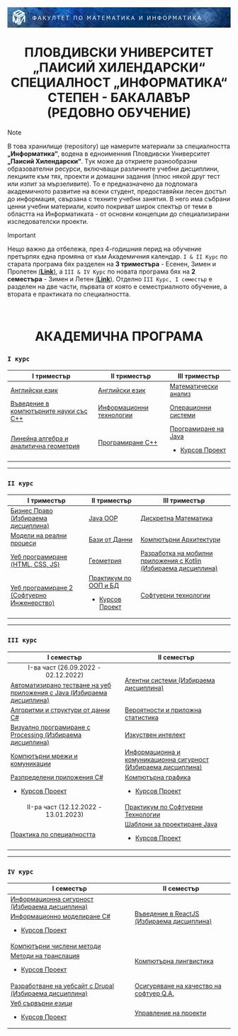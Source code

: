 <img src="https://github.com/rythm-net/PU-Informatics/blob/main/%D0%9C%D0%B0%D1%82%D0%B5%D1%80%D0%B8%D0%B0%D0%BB%D0%B8/fmi_header.png" align="center">

<h1 align="center" class="multiline-title">ПЛОВДИВСКИ УНИВЕРСИТЕТ<br>„ПАИСИЙ ХИЛЕНДАРСКИ“<br>СПЕЦИАЛНОСТ „ИНФОРМАТИКА“<br>СТЕПЕН - БАКАЛАВЪР<br>(РЕДОВНО ОБУЧЕНИЕ)</h1>

> [!NOTE]
> В това хранилище (repository) ще намерите материали за специалността **„Информатика“**, водена в едноименния Пловдивски Университет **„Паисий Хилендарски“**. Tук може да откриете разнообразни образователни ресурси, включващи различните учебни дисциплини, лекциите към тях, проекти и домашни задания (плюс някой друг тест или изпит за мързеливите). To е предназначено да подпомага академичното развитие на всеки студент, предоставяйки лесен достъп до информация, свързана с техните учебни занятия. В него има събрани ценни учебни материали, които покриват широк спектър от теми в областта на Информатиката - от основни концепции до специализирани изследователски проекти.

> [!IMPORTANT]
> Нещо важно да отбeлежа, през 4-годишния перид на обучение претърпях една промяна от към Aкадемичния календар. ``I & II Kурс`` по старата програма бях разделен на **3 триместъра** - Есенен, Зимен и Пролетен [(**Link**)](https://github.com/rythm-net/PU-Informatics/blob/main/%D0%9C%D0%B0%D1%82%D0%B5%D1%80%D0%B8%D0%B0%D0%BB%D0%B8/%D0%90%D0%BA%D0%B0%D0%B4%D0%B5%D0%BC%D0%B8%D1%87%D0%BD%D0%B0%20%D0%BF%D1%80%D0%BE%D0%B3%D1%80%D0%B0%D0%BC%D0%B0%20-%20%D0%98%D0%BD%D1%84%D0%BE%D1%80%D0%BC%D0%B0%D1%82%D0%B8%D0%BA%D0%B0%20(%D1%81%D1%82%D0%B0%D1%80%D0%B0).png), а ``III & IV Курс`` по новата програма бях на **2 семестъра** - Зимен и Летен [(**Link**)](https://github.com/rythm-net/PU-Informatics/blob/main/%D0%9C%D0%B0%D1%82%D0%B5%D1%80%D0%B8%D0%B0%D0%BB%D0%B8/%D0%90%D0%BA%D0%B0%D0%B4%D0%B5%D0%BC%D0%B8%D1%87%D0%BD%D0%B0%20%D0%BF%D1%80%D0%BE%D0%B3%D1%80%D0%B0%D0%BC%D0%B0%20-%20%D0%98%D0%BD%D1%84%D0%BE%D1%80%D0%BC%D0%B0%D1%82%D0%B8%D0%BA%D0%B0%20(%D0%BD%D0%BE%D0%B2%D0%B0).png). Отделно ``III Курс, I семестър`` е разделен на две части, първата от която е семестриалното обучение, а втората е практиката по специалността.

<br>

<h1 align="center">АКАДЕМИЧНА ПРОГРАМА</h1>

### ```I курс```

<table align="center">
    <thead>
        <tr>
            <th>I триместър</th>
            <th>II триместър</th>
            <th>III триместър</th>
        </tr>
    </thead>
    <tbody>
        <tr>
            <td><a href="I курс/I триместър/Английски Език">Английски eзик</a></td>
            <td><a href="I курс/II триместър/Английски език">Английски eзик</a></td>
            <td><a href="I курс/III триместър/Математически анализ">Математически анализ</a></td>
        </tr>
        <tr>
            <td><a href="I курс/I триместър/Въведение в компютърните науки със C++">Въведение в компютърните науки със C++</a></td>
            <td><a href="I курс/II триместър/Информационни технологии">Информационни технологии</a></td>
            <td><a href="I курс/III триместър/Операционни системи">Операционни системи</a></td>
        </tr>
        <tr>
            <td><a href="I курс/I триместър/Линейна алгебра и аналитична геометрия">Линейна алгебра и аналитична геометрия</a></td>
            <td><a href="I курс/II триместър/Програмирaне C++">Програмирaне C++</a></td>
            <td><a href="I курс/III триместър/Програмиране на Java">Програмиране на Java</a>
                <ul>
                  <li><a href="https://github.com/rythm-net/Cats-Programmers">Курсов Проект</a></li>
                </ul>
            </td>
</table>

---

### ```II курс```

<table align="center">
    <thead>
        <tr>
            <th>I триместър</th>
            <th>II триместър</th>
            <th>III триместър</th>
        </tr>
    </thead>
    <tbody>
        <tr>
            <td><a href="II курс/I триместър/Бизнес Право (Избираема дисциплина)">Бизнес Право<br>(Избираема дисциплина)</a></td>
            <td><a href="II курс/II триместър/Java OOP">Java OOP</a></td>
            <td><a href="II курс/III триместър/Дискретна Математика">Дискретна Математика</a></td>
        </tr>
        <tr>
            <td><a href="II курс/I триместър/Модели на реални процеси">Модели на реални процеси</a></td>
            <td><a href="II курс/II триместър/Бази от Данни">Бази от Данни</a></td>
            <td><a href="II курс/III триместър/Компютърни Архитектури">Компютърни Архитектури</a></td>
        </tr>
        <tr>
            <td><a href="II курс/I триместър/Уеб програмиране (HTML, CSS, JS)">Уеб програмиране (HTML, CSS, JS)</a></td>
            <td><a href="II курс/II триместър/Геометрия">Геометрия</a></td>
            <td><a href="II курс/III триместър/Разработка на мобилни приложения с Kotlin (Избираема дисциплина)">Разработка на мобилни приложения с Kotlin (Избираема дисциплина)</a></td>
        </tr>      
        <tr>
            <td><a href="II курс/I триместър/Уеб програмиране 2 (Софтуерно Инженерство)">Уеб програмиране 2 (Софтуерно Инженерство)</a></td>
            <td><a href="II курс/II триместър/Практикум по ООП и БД">Практикум по ООП и БД</a>
                <ul>
                  <li><a href="https://github.com/rythm-net/Cars-Project">Курсов Проект</a></li>
                </ul>
            </td>
            <td><a href="II курс/III триместър/Софтуерни технологии">Софтуерни технологии</a></td>
</table>

---

### ```III курс```

<table align="center">
    <thead>
        <tr>
            <th>I семестър</th>
            <th>II семестър</th>
        </tr></thead>
    <tbody>
        <tr>
            <td align="center">I-ва част (26.09.2022 - 02.12.2022)</td>
            <td rowspan="2"><a href="III курс/II семестър/Агентни системи (Избираема дисциплина)">Агентни системи (Избираема дисциплина)</a></td>
        </tr>
        <tr>
            <td><a href="III курс/I семестър/Автоматизирано тестване на уеб приложения с Java (Избираема дисциплина)">Автоматизирано тестване на уеб приложения с Java (Избираема дисциплина)</a></td>
        </tr>
        <tr>
            <td><a href="https://github.com/rythm-net/PU-Informatics/tree/main/III%20%D0%BA%D1%83%D1%80%D1%81/I%20%D1%81%D0%B5%D0%BC%D0%B5%D1%81%D1%82%D1%8A%D1%80/%D0%90%D0%BB%D0%B3%D0%BE%D1%80%D0%B8%D1%82%D0%BC%D0%B8%20%D0%B8%20%D1%81%D1%82%D1%80%D1%83%D0%BA%D1%82%D1%83%D1%80%D0%B8%20%D0%BE%D1%82%20%D0%B4%D0%B0%D0%BD%D0%BD%D0%B8%20C%23">Алгоритми и структури от данни C#</a></td>
            <td><a href="III курс/II семестър/Вероятности и приложна статистика">Вероятности и приложна статистика</a></td>
        </tr>
        <tr>
            <td><a href="III курс/I семестър/Визуално програмиране с Processing (Избираема дисциплина)">Визуално програмиране с Processing (Избираема дисциплина)</a></td>
            <td><a href="III курс/II семестър/Изкуствен интелект">Изкуствен интелект</a></td>
        </tr>
        <tr>
            <td><a href="III курс/I семестър/Компютърни мрежи и комуникации">Компютърни мрежи и комуникации</a></td>
            <td><a href="III курс/II семестър/Информационна и комуникационна сигурност (Избираема дисциплина)">Информационна и комуникационна сигурност (Избираема дисциплина)</a></td>
        </tr>
        <tr>
            <td><a href="https://github.com/rythm-net/PU-Informatics/tree/main/III%20%D0%BA%D1%83%D1%80%D1%81/I%20%D1%81%D0%B5%D0%BC%D0%B5%D1%81%D1%82%D1%8A%D1%80/%D0%A0%D0%B0%D0%B7%D0%BF%D1%80%D0%B5%D0%B4%D0%B5%D0%BB%D0%B5%D0%BD%D0%B8%20%D0%BF%D1%80%D0%B8%D0%BB%D0%BE%D0%B6%D0%B5%D0%BD%D0%B8%D1%8F%20C%23">Разпределени приложения C#</a>
                <ul>
                  <li><a href="https://github.com/rythm-net/WebApiJwt/">Курсов Проект</a></li>
                </ul>
            </td>
            <td><a href="III курс/II семестър/Компютърна графика">Компютърна графика</a>
                <ul>
                  <li><a href="https://github.com/rythm-net/Paint-Project/">Курсов Проект</a></li>
                </ul>
            </td>
        </tr>
        <tr>
            <td align="center">II-ра част (12.12.2022 - 13.01.2023)</td>
            <td><a href="III курс/II семестър/Практикум по Софтуерни Технологии">Практикум по Софтуерни Технологии</a></td>
        </tr>
        <tr>
            <td><a href="https://github.com/rythm-net/UFO-game">Практика по специалността</a></td>
            <td><a href="III курс/II семестър/Шаблони за проектиране Java">Шаблони за проектиране Java</a>
                <ul>
                  <li><a href="https://github.com/rythm-net/Easter-Project">Курсов Проект</a></li>
                </ul>
            </td>
        </tr>
    </tbody>
</table>

---

### ```IV курс```

<table align="center">
    <thead>
          <tr>
            <th>I семестър</th>
            <th>II семестър</th>
          </tr>
    </thead>
<tbody>
          <tr>
            <td><a href="IV курс/I семестър/Информационна сигурност (Избираема дисциплина)">Информационна сигурност (Избираема дисциплина)</a></td>
            <td rowspan="2"><a href="IV курс/II семестър/Въведение в ReactJS (Избираема дисциплина)">Въведение в ReactJS (Избираема дисциплина)</a></td>
          </tr>
          <tr>
            <td><a href="https://github.com/rythm-net/PU-Informatics/tree/main/IV%20%D0%BA%D1%83%D1%80%D1%81/I%20%D1%81%D0%B5%D0%BC%D0%B5%D1%81%D1%82%D1%8A%D1%80/%D0%98%D0%BD%D1%84%D0%BE%D1%80%D0%BC%D0%B0%D1%86%D0%B8%D0%BE%D0%BD%D0%BD%D0%BE%20%D0%BC%D0%BE%D0%B4%D0%B5%D0%BB%D0%B8%D1%80%D0%B0%D0%BD%D0%B5%20C%23">Информационно моделиране C#</a>
                <ul>
                  <li><a href="https://github.com/rythm-net/Simple-Drawing">Курсов Проект</a></li>
                </ul>
            </td>            
          </tr>
          <tr>
            <td><a href="IV курс/I семестър/Компютърни числени методи">Компютърни числени методи</a></td>
            <td rowspan="2"><a href="IV курс/II семестър/Компютърна лингвистика">Компютърна лингвистика</a></td>
          </tr>
          <tr>
            <td><a href="IV курс/I семестър/Методи на транслация">Методи на транслация</a>
                <ul>
                  <li><a href="https://github.com/rythm-net/Compiler-Project/tree/main">Курсов Проект</a></li>
                </ul>
            </td>             
          </tr>
          <tr>
            <td><a href="IV курс/I семестър/Разработване на уебсайт с Drupal (Избираема дисциплина)">Разработване на уебсайт с Drupal (Избираема дисциплина)</a></td>
            <td><a href="IV курс/II семестър/Осигуряване на качество на софтуер Q.A">Осигуряване на качество на софтуер Q.A.</a></td>
          </tr>
          <tr>
            <td><a href="IV курс/I семестър/Уеб сървърни езици">Уеб сървърни езици</a>
                <ul>
                  <li><a href="https://github.com/rythm-net/Travel-Agency">Курсов Проект</a></li>
                </ul>
            </td>             
            <td><a href="IV курс/II семестър/Управление на проекти">Управление на проекти</a></td>
          </tr>
</tbody>
</table>
